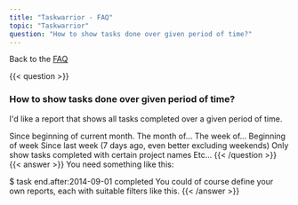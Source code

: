 ```yaml
---
title: "Taskwarrior - FAQ"
topic: "Taskwarrior"
question: "How to show tasks done over given period of time?"
---
```


Back to the [FAQ](/support/faq)

{{< question >}}
### How to show tasks done over given period of time?

I'd like a report that shows all tasks completed over a given period of time.

Since beginning of current month.
The month of...
The week of...
Beginning of week
Since last week (7 days ago, even better excluding weekends)
Only show tasks completed with certain project names
Etc...
{{< /question >}}
{{< answer >}}
You need something like this:

$ task end.after:2014-09-01 completed
You could of course define your own reports, each with suitable filters like this.
{{< /answer >}}
